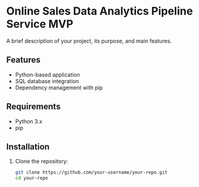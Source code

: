 # Online Sales Data Analytics Pipeline Service MVP

A brief description of your project, its purpose, and main features.

## Features

- Python-based application
- SQL database integration
- Dependency management with pip

## Requirements

- Python 3.x
- pip

## Installation

1. Clone the repository:
   ```sh
   git clone https://github.com/your-username/your-repo.git
   cd your-repo